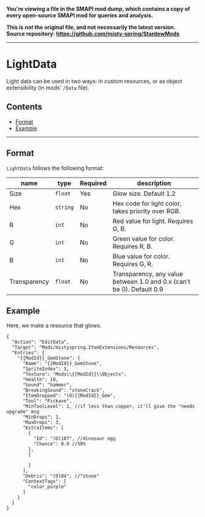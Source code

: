 **You're viewing a file in the SMAPI mod dump, which contains a copy of every open-source SMAPI mod
for queries and analysis.**

**This is _not_ the original file, and not necessarily the latest version.**  
**Source repository: https://github.com/misty-spring/StardewMods**

----

# LightData

Light data can be used in two ways: in custom resources, or as object extensibility (in mods' `/Data` file).

## Contents

* [Format](#format)
* [Example](#example)

---

## Format

`LightData` follows the following format:


| name         | type     | Required | description                                                           |
|--------------|----------|----------|-----------------------------------------------------------------------|
| Size         | `float`  | Yes      | Glow size. Default 1.2                                                |
| Hex          | `string` | No       | Hex code for light color, takes priority over RGB.                    |
| R            | `int`    | No       | Red value for light. Requires G, B.                                   |
| G            | `int`    | No       | Green value for color. Requires R, B.                                 |
| B            | `int`    | No       | Blue value for color. Requires G, R.                                  |
| Transparency | `float`  | No       | Transparency, any value between 1.0 and 0.x (can't be 0). Default 0.9 |

## Example

Here, we make a resource that glows.

```jsonc
{
  "Action": "EditData",
  "Target": "Mods/mistyspring.ItemExtensions/Resources",
  "Entries": {
    "{{ModId}}_GemStone": {
      "Name": "{{ModId}}_GemStone",
      "SpriteIndex": 1,
      "Texture": "Mods\\{{ModId}}\\Objects",
      "Health": 10,
      "Sound": "hammer",
      "BreakingSound": "stoneCrack",
      "ItemDropped": "(O){{ModId}}_Gem",
      "Tool": "Pickaxe",
      "MinToolLevel": 1, //if less than copper, it'll give the "needs upgrade" msg
      "MinDrops": 1,
      "MaxDrops": 3,
      "ExtraItems": [
        {
          "Id": "(O)107", //dinosaur egg
          "Chance": 0.9 //50%
        },
        {

        }
      ],
      "Debris": "(O)84", //"stone"
      "ContextTags": [
        "color_purple"
      ]
    }
  }
}
```
